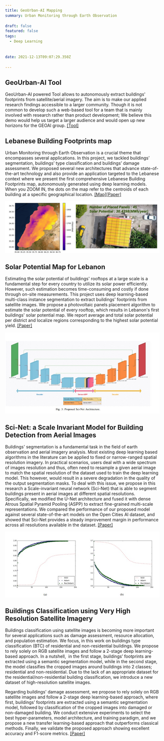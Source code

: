 ```yaml
---
title: GeoUrban-AI Mapping
summary: Urban Monitoring through Earth Observation

draft: false
featured: false
tags:
  - Deep Learning


date: 2021-12-13T09:07:29.350Z

---
```


<div class=article-style itemprop=articleBody>

<strong><h2 id=geourban-ai-tool>GeoUrban-AI Tool</h2></strong>
<p>GeoUrban-AI powered Tool allows to autonomously extract buildings' footprints from satellite/aerial imagery. The aim is to make our applied research findings accessible to a larger community. Though it is not common to develop such a web-based tool for a team that is mainly involved with research rather than product development; We believe this demo would help us target a larger audience and would open up new horizons for the GEOAI group. <a href="http://geoai.cnrs.edu.lb/urbanmodels/" target="_blank">[Tool]</a></p>



<strong><h2 id=lebanese-buildings-footprints-map>Lebanese Building Footprints map</h2></strong>
<p>Urban Monitoring through Earth Observation is a crucial theme that encompasses several applications. In this project, we tackled buildings’ segmentation, buildings’ type classification and buildings’ damage assessment. We proposed several new architectures that advance state-of-the-art technology and also provide an application targeted to the Lebanese context where we present the first comprehensive Lebanese Building Footprints map, autonomously generated using deep learning models. When you ZOOM IN, the dots on the map refer to the centroids of each building at a specific geographical location. <a href="http://geoai.cnrs.edu.lb/urbanmap/" target="_blank">[Map]</a><a href="https://geogroup.ai/publication/solar2022/">[Paper]</a></p>

<p><img src=./solar.png title="Solar Potential Map for Lebanon"></p>
<strong><h2 id=solar-potential>Solar Potential Map for Lebanon</h2></strong>
<p>Estimating the solar potential of buildings' rooftops at a large scale is a fundamental step for every country to utilize its solar power efficiently. However, such estimation becomes time-consuming and costly if done through on-site measurements. This project uses deep learning-based multi-class instance segmentation to extract buildings' footprints from satellite images. We propose a photovoltaic panels placement algorithm to estimate the solar potential of every rooftop, which results in Lebanon's first buildings' solar potential map. We report average and total solar potential per district and localize regions corresponding to the highest solar potential yield. <a href="https://geogroup.ai/publication/solar2022/">[Paper]</a></p>

<p><img src=./scinet.jpg title="Sci-Net architecture"></p>
<strong><h2 id=sci-net>Sci-Net: a Scale Invariant Model for Building Detection from Aerial Images</h2><p></strong>
Buildings' segmentation is a fundamental task in the field of earth observation and aerial imagery analysis. Most existing deep learning based algorithms in the literature can be applied to fixed or narrow-ranged spatial resolution imagery. In practical scenarios, users deal with a wide spectrum of images resolution and thus, often need to resample a given aerial image to match the spatial resolution of the dataset used to train the deep learning model. This however, would result in a severe degradation in the quality of the output segmentation masks. To deal with this issue, we propose in this research a Scale-invariant neural network (Sci-Net) that is able to segment buildings present in aerial images at different spatial resolutions. Specifically, we modified the U-Net architecture and fused it with dense Atrous Spatial Pyramid Pooling (ASPP) to extract fine-grained multi-scale representations. We compared the performance of our proposed model against several state-of-the-art models on the Open Cities AI dataset, and showed that Sci-Net provides a steady improvement margin in performance across all resolutions available in the dataset. <a href="https://geogroup.ai/publication/scinet2022/">[Paper]</a></p>

<p><img src=./bdabtc.jpg title="Buildings Classification using Very High Resolution Satellite Imagery"></p>
<strong><h2 id=bda-btc>Buildings Classification using Very High Resolution Satellite Imagery</h2><p></strong>
Buildings classification using satellite images is becoming more important for several applications such as damage assessment, resource allocation, and population estimation. We focus, in this work on buildings type classification (BTC) of residential and non-residential buildings. We propose to rely solely on RGB satellite images and follow a 2-stage deep learning-based approach. In a nutshell,  in the first stage, buildings’ footprints are extracted using a semantic segmentation model, while in the second stage, the model classifies the cropped images around buildings into 2 classes; residential and non-residential. Due to the lack of an appropriate dataset for the residential/non-residential building classification, we introduce a new dataset of high-resolution satellite images.

Regarding buildings' damage assessment, we propose to rely solely on RGB satellite images and follow a 2-stage deep learning-based approach, where first, buildings’ footprints are extracted using a semantic segmentation model, followed by classification of the cropped images into damaged or non-damaged building. We conduct extensive experiments to select the best hyper-parameters, model architecture, and training paradigm, and we propose a new transfer learning-based approach that outperforms classical methods. Finally, we validate the proposed approach showing excellent accuracy and F1-score metrics. <a href="https://geogroup.ai/publication/bdabtc2021/">[Paper]</a></p>


</div>